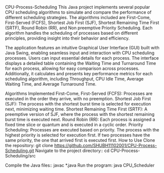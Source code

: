 CPU-Process-Scheduling
This Java project implements several popular CPU scheduling algorithms to simulate and compare the performance of different scheduling strategies. The algorithms included are First-Come, First-Served (FCFS), Shortest Job First (SJF), Shortest Remaining Time First (SRTF), Round Robin (RR), and Non preemptive Priority Scheduling. Each algorithm handles the scheduling of processes based on different principles, providing insight into their behavior and efficiency.

The application features an intuitive Graphical User Interface (GUI) built with Java Swing, enabling seamless input and interaction with CPU scheduling processes. Users can input essential details for each process. The interface displays a detailed table containing the Waiting Time and Turnaround Time for each process, allowing for easy comparison across processes. Additionally, it calculates and presents key performance metrics for each scheduling algorithm, including Throughput, CPU Idle Time, Average Waiting Time, and Average Turnaround Time.

Algorithms Implemented
First-Come, First-Served (FCFS): Processes are executed in the order they arrive, with no preemption.
Shortest Job First (SJF): The process with the shortest burst time is selected for execution next, minimizing waiting time.
Shortest Remaining Time First (SRTF): A preemptive version of SJF, where the process with the shortest remaining burst time is executed next.
Round Robin (RR): Each process is assigned a fixed time slice or quantum and is executed in a cyclic order.
Priority Scheduling: Processes are executed based on priority. The process with the highest priority is selected for execution first. If two processes have the same priority, the one that arrived first is executed first.
How to Use
Clone the repository:
git clone https://github.com/SHUBH11102001/CPU-Process-Scheduling.git
Navigate to the project directory::
cd CPU-Process-Scheduling/src
 
Compile the Java files::
javac *.java
Run the program:
java CPU_Scheduler
